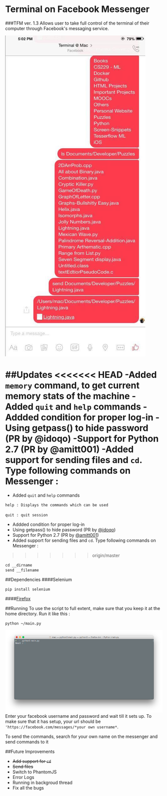 # Terminal on Facebook Messenger 
###TFM ver. 1.3
Allows user to take full control of the terminal of their computer through Facebook's messaging service.


![Photo](Screenshots/Photo1.jpg)

##Updates
<<<<<<< HEAD
-Added ```memory``` command, to get current memory stats of the machine
-Added ```quit``` and ```help``` commands
-Addded condition for proper log-in
-Using getpass() to hide password (PR by @idoqo)
-Support for Python 2.7 (PR by @amitt001)
-Added support for sending files and ```cd```. Type following commands on Messenger :
=======
 - Added ```quit``` and ```help``` commands
 ```
 help : Displays the commands which can be used
      
 quit : quit session
 ```
 - Addded condition for proper log-in
 - Using getpass() to hide password (PR by [@idoqo](https://github.com/idoqo))
 - Support for Python 2.7 (PR by [@amitt001](https://github.com/amitt001))
 - Added support for sending files and ```cd```. Type following commands on Messenger :
>>>>>>> origin/master

```
cd __dirname
send __filename
```

##Dependencies 
####Selenium
```
pip install selenium
```
####[Firefox](https://www.mozilla.org/en-GB/firefox/new/)

##Running
To use the script to full extent, make sure that you keep it at the home directory.
Run it like this :
```
python ~/main.py
```
![Screenshot](Screenshots/Screenshot1.png)
Enter your facebook username and password and wait till it sets up. To make sure that it has setup, your url should be ```'https://facebook.com/messages/*your own username*```.

To send the commands, search for your own name on the messenger and send commands to it

##Future Improvements
- ~~Add support for ```cd```~~
- ~~Send files~~
- Switch to PhantomJS
- Error Logs
- Running in backgroud thread
- Fix all the bugs
